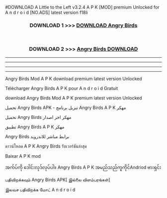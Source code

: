 #DOWNLOAD A Little to the Left v3.2.4 A P K [MOD] premium Unlocked for A n d r o i d [NO.ADS] latest version f18li 



<div align="center">

<h3>DOWNLOAD 1 >>> <a href="https://getmod1.web.app/?judule=Btd Battles">DOWNLOAD Angry Birds </a></h3><br>

<h3>DOWNLOAD 2 >>> <a href="https://getmod1.web.app/?judule=Btd Battles">Angry Birds  DOWNLOAD </a></h3>

</div>


----------------------------------------------------------

----------------------------------------------------------

----------------------------------------------------------

----------------------------------------------------------


Angry Birds  Mod A P K download premium latest version Unlocked

Télécharger Angry Birds  A P K pour A n d r o i d Gratuit

download Angry Birds  Mod A P K premium latest version Unlocked

تحميل Angry Birds  APK - تنزيل برنامج Angry Birds  A P K مهكر

تحميل Angry Birds  مهكر اخر اصدار

تطبيق Angry Birds  A P K مهكر

Angry Birds  برابط مباشر للاندرويد

ดาวน์โหลด A P K Angry Birds  รับเวอร์ชันล่าสุด

Baixar A P K mod

အက်ပ်ကို ဒေါင်းလုဒ်လုပ်ပါ။ Angry Birds  A P K အမည်သည်ကူကိုင်Andriod ဗားရှင်း

பதிவிறக்கவும் Angry Birds  APK[ இல்லை விளம்பரங்கள்] 
 
இலவச பதிவிறக்க மோட் A n d r o i d



